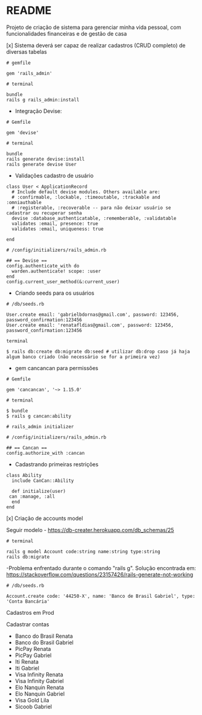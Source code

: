 # README

Projeto de criação de sistema para gerenciar minha vida pessoal, com funcionalidades financeiras e de gestão de casa

[x] Sistema deverá ser capaz de realizar cadastros (CRUD completo) de diversas tabelas

```
# gemfile

gem 'rails_admin'
```

```
# terminal

bundle
rails g rails_admin:install
```

- Integração Devise:

```
# Gemfile

gem 'devise'
```

```
# terminal

bundle
rails generate devise:install
rails generate devise User
```
- Validações cadastro de usuário

```
class User < ApplicationRecord
  # Include default devise modules. Others available are:
  # :confirmable, :lockable, :timeoutable, :trackable and :omniauthable
  # :registerable, :recoverable -- para não deixar usuário se cadastrar ou recuperar senha
  devise :database_authenticatable, :rememberable, :validatable
  validates :email, presence: true
  validates :email, uniqueness: true

end
```


```
# /config/initializers/rails_admin.rb

## == Devise ==
config.authenticate_with do
  warden.authenticate! scope: :user
end
config.current_user_method(&:current_user)
```

- Criando seeds para os usuários

```
# /db/seeds.rb

User.create email: 'gabrielbdornas@gmail.com', password: 123456, password_confirmation:123456
User.create email: 'renatafldias@gmail.com', password: 123456, password_confirmation:123456
```

```
terminal

$ rails db:create db:migrate db:seed # utilizar db:drop caso já haja algum banco criado (não necessário se for a primeira vez)
```

- gem cancancan para permissões

```
# Gemfile

gem 'cancancan', '~> 1.15.0'
```

```
# terminal

$ bundle
$ rails g cancan:ability
```

```
# rails_admin initializer

# /config/initializers/rails_admin.rb

## == Cancan ==
config.authorize_with :cancan
```

- Cadastrando primeiras restrições

```
class Ability
  include CanCan::Ability

  def initialize(user)
 can :manage, :all
  end
end
```

[x] Criação de accounts model

Seguir modelo - https://db-creater.herokuapp.com/db_schemas/25

```
# terminal

rails g model Account code:string name:string type:string
rails db:migrate
```
-Problema enfrentado durante o comando "rails g". Solução encontrada em:
https://stackoverflow.com/questions/23157426/rails-generate-not-working


```
# /db/seeds.rb

Account.create code: '44250-X', name: 'Banco de Brasil Gabriel', type: 'Conta Bancária'
```



Cadastros em Prod

Cadastrar contas

- Banco do Brasil Renata
- Banco do Brasil Gabriel
- PicPay Renata
- PicPay Gabriel
- Iti Renata
- Iti Gabriel
- Visa Infinity Renata
- Visa Infinity Gabriel
- Elo Nanquin Renata
- Elo Nanquin Gabriel
- Visa Gold Lila
- Sicoob Gabriel
